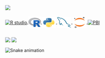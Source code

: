 

<!--
**anaduart/anaduart** is a ✨ _special_ ✨ repository because its `README.md` (this file) appears on your GitHub profile.

Here are some ideas to get you started:

- 🔭 I’m currently working on ...
- 🌱 I’m currently learning ...
- 👯 I’m looking to collaborate on ...
- 🤔 I’m looking for help with ...
- 💬 Ask me about ...
- 📫 How to reach me: ...
- 😄 Pronouns: ...
- ⚡ Fun fact: ...
-->

 <div>
  <a href="https://github.com/KenzoIshii">
  <img height="180em" src="https://github-readme-stats.vercel.app/api?username=anaduart&show_icons=true&theme=nord&include_all_commits=true&count_private=true&hide=contribs,prs"/>
</div>
<div style="display: inline_block"><br>
  <img align="center" alt="R studio" height="30" width="40" src="https://d33wubrfki0l68.cloudfront.net/dd8ddc34fe29a71c81183dbe3436cfabbb540e44/b7152/assets/img/rstudio-ball.svg"> 
  <img align="center" alt="R" height="38" width="40" src="https://github.com/devicons/devicon/blob/master/icons/r/r-original.svg">
  <img align="center" alt="Rafa-Python" height="35" width="45" src="https://raw.githubusercontent.com/devicons/devicon/master/icons/python/python-original.svg">  
  <img align="center" alt="SQL" height="35" width="45" src="https://github.com/devicons/devicon/blob/master/icons/mysql/mysql-original.svg">
  <img align="center" alt="Jupyter" height="35" width="45" src = "https://github.com/devicons/devicon/blob/master/icons/jupyter/jupyter-original.svg">
  <img align="center" alt="PBI" height="35" width="35" src="https://upload.wikimedia.org/wikipedia/commons/thumb/c/cf/New_Power_BI_Logo.svg/600px-New_Power_BI_Logo.svg.png">
</div>

  ##
  
  <div> 
  <a href = "mailto:dev.kenzoishii@gmail.com"><img src="https://img.shields.io/badge/-Email-%23333?style=for-the-badge" target="_blank"></a>
  <a href="https://www.linkedin.com/in/KenzoIshio/" target="_blank"><img src="https://img.shields.io/badge/-LinkedIn-%230077B5?style=for-the-badge&logo=linkedin&logoColor=white" target="_blank"></a> 
    
  ![Snake animation](https://github.com/KenzoIshii/KenzoIshii/blob/output/github-contribution-grid-snake.svg)
    
 
</div>
